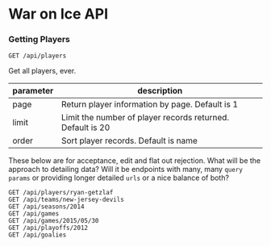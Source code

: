 # War on Ice API

### Getting Players
```
GET /api/players
```
Get all players, ever.

| parameter | description |
| --------- | ------------|
| page      | Return player information by page. Default is 1 |
| limit     | Limit the number of player records returned. Default is 20 |
| order     | Sort player records. Default is name |

These below are for acceptance, edit and flat out rejection. What will be the
approach to detailing data? Will it be endpoints with many, many `query params`
or providing longer detailed `urls` or a nice balance of both?

```
GET /api/players/ryan-getzlaf
GET /api/teams/new-jersey-devils
GET /api/seasons/2014
GET /api/games
GET /api/games/2015/05/30
GET /api/playoffs/2012
GET /api/goalies
```
